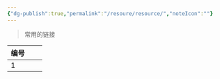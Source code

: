 ```yaml
---
{"dg-publish":true,"permalink":"/resoure/resource/","noteIcon":""}
---
```



> 常用的链接

| 编号  |     |     |
| --- | --- | --- |
| 1   |     |     |
